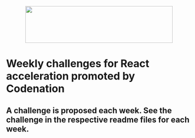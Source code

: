 <div align="center">
    <a href="https://www.codenation.dev/">
        <img src="https://www.codenation.dev/img/social-meta-home.png" data-noaft="1" jsname="HiaYvf" jsaction="load:XAeZkd;" style="width: 400px; height: 100px; margin: 0px;">
    </a>
</div>

# Weekly challenges for React acceleration promoted by Codenation

## A challenge is proposed each week. See the challenge in the respective readme files for each week.
